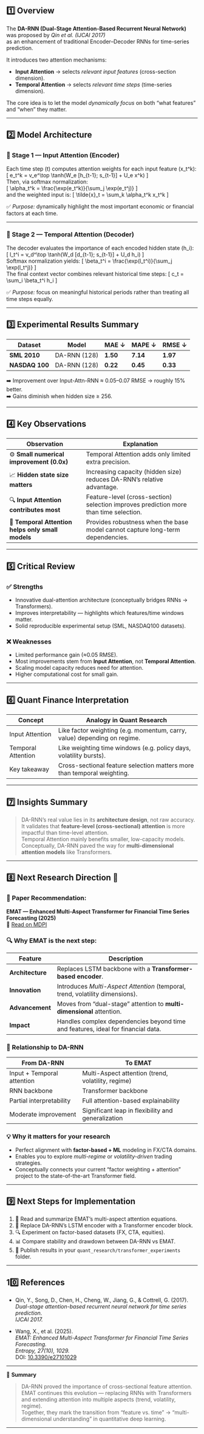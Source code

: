 
## 1️⃣ Overview

The **DA-RNN (Dual-Stage Attention-Based Recurrent Neural Network)** was proposed by *Qin et al. (IJCAI 2017)*  
as an enhancement of traditional Encoder–Decoder RNNs for time-series prediction.  

It introduces two attention mechanisms:
- **Input Attention** → selects *relevant input features* (cross-section dimension).  
- **Temporal Attention** → selects *relevant time steps* (time-series dimension).  

The core idea is to let the model *dynamically focus* on both “what features” and “when” they matter.

---

## 2️⃣ Model Architecture

### 🔹 Stage 1 — Input Attention (Encoder)
Each time step \(t\) computes attention weights for each input feature \(x_t^k\):  
\[
e_t^k = v_e^\top \tanh(W_e [h_{t-1}; s_{t-1}] + U_e x^k)
\]  
Then, via softmax normalization:  
\[
\alpha_t^k = \frac{\exp(e_t^k)}{\sum_j \exp(e_t^j)}
\]  
and the weighted input is:
\[
\tilde{x}_t = \sum_k \alpha_t^k x_t^k
\]

✅ *Purpose:* dynamically highlight the most important economic or financial factors at each time.

---

### 🔹 Stage 2 — Temporal Attention (Decoder)
The decoder evaluates the importance of each encoded hidden state \(h_i\):  
\[
l_t^i = v_d^\top \tanh(W_d [d_{t-1}; s_{t-1}] + U_d h_i)
\]  
Softmax normalization yields:
\[
\beta_t^i = \frac{\exp(l_t^i)}{\sum_j \exp(l_t^j)}
\]  
The final context vector combines relevant historical time steps:
\[
c_t = \sum_i \beta_t^i h_i
\]

✅ *Purpose:* focus on meaningful historical periods rather than treating all time steps equally.

---

## 3️⃣ Experimental Results Summary

| Dataset | Model | MAE ↓ | MAPE ↓ | RMSE ↓ |
|----------|--------|-------|--------|---------|
| **SML 2010** | DA-RNN (128) | **1.50** | **7.14** | **1.97** |
| **NASDAQ 100** | DA-RNN (128) | **0.22** | **0.45** | **0.33** |

➡️ Improvement over Input-Attn-RNN ≈ 0.05–0.07 RMSE → roughly 15% better.  
➡️ Gains diminish when hidden size ≥ 256.

---

## 4️⃣ Key Observations

| Observation | Explanation |
|--------------|--------------|
| ⚙️ **Small numerical improvement (0.0x)** | Temporal Attention adds only limited extra precision. |
| 📈 **Hidden state size matters** | Increasing capacity (hidden size) reduces DA-RNN’s relative advantage. |
| 🔍 **Input Attention contributes most** | Feature-level (cross-section) selection improves prediction more than time selection. |
| 🧩 **Temporal Attention helps only small models** | Provides robustness when the base model cannot capture long-term dependencies. |

---

## 5️⃣ Critical Review

### ✅ Strengths
- Innovative dual-attention architecture (conceptually bridges RNNs → Transformers).  
- Improves interpretability — highlights which features/time windows matter.  
- Solid reproducible experimental setup (SML, NASDAQ100 datasets).  

### ❌ Weaknesses
- Limited performance gain (≈0.05 RMSE).  
- Most improvements stem from **Input Attention**, not **Temporal Attention**.  
- Scaling model capacity reduces need for attention.  
- Higher computational cost for small gain.

---

## 6️⃣ Quant Finance Interpretation

| Concept | Analogy in Quant Research |
|----------|---------------------------|
| Input Attention | Like factor weighting (e.g. momentum, carry, value) depending on regime. |
| Temporal Attention | Like weighting time windows (e.g. policy days, volatility bursts). |
| Key takeaway | Cross-sectional feature selection matters more than temporal weighting. |

---

## 7️⃣ Insights Summary

> DA-RNN’s real value lies in its **architecture design**, not raw accuracy.  
> It validates that **feature-level (cross-sectional) attention** is more impactful than time-level attention.  
> Temporal Attention mainly benefits smaller, low-capacity models.  
> Conceptually, DA-RNN paved the way for **multi-dimensional attention models** like Transformers.

---

## 8️⃣ Next Research Direction 🚀

### 📄 Paper Recommendation:
**EMAT — Enhanced Multi-Aspect Transformer for Financial Time Series Forecasting (2025)**  
🔗 [Read on MDPI](https://www.mdpi.com/1099-4300/27/10/1029)

### 🔍 Why EMAT is the next step:
| Feature | Description |
|----------|--------------|
| **Architecture** | Replaces LSTM backbone with a **Transformer-based encoder**. |
| **Innovation** | Introduces *Multi-Aspect Attention* (temporal, trend, volatility dimensions). |
| **Advancement** | Moves from “dual-stage” attention to **multi-dimensional** attention. |
| **Impact** | Handles complex dependencies beyond time and features, ideal for financial data. |

### 🧩 Relationship to DA-RNN
| From DA-RNN | To EMAT |
|--------------|----------|
| Input + Temporal attention | Multi-Aspect attention (trend, volatility, regime) |
| RNN backbone | Transformer backbone |
| Partial interpretability | Full attention-based explainability |
| Moderate improvement | Significant leap in flexibility and generalization |

### 💡 Why it matters for your research
- Perfect alignment with **factor-based + ML** modeling in FX/CTA domains.  
- Enables you to explore *multi-regime* or *volatility-driven* trading strategies.  
- Conceptually connects your current “factor weighting + attention” project to the state-of-the-art Transformer field.

---

## 9️⃣ Next Steps for Implementation

1. 📘 Read and summarize EMAT’s multi-aspect attention equations.  
2. 🧪 Replace DA-RNN’s LSTM encoder with a Transformer encoder block.  
3. 🔍 Experiment on factor-based datasets (FX, CTA, equities).  
4. 📊 Compare stability and drawdown between DA-RNN vs EMAT.  
5. 📝 Publish results in your `quant_research/transformer_experiments` folder.

---

## 10️⃣ References

- Qin, Y., Song, D., Chen, H., Cheng, W., Jiang, G., & Cottrell, G. (2017).  
  *Dual-stage attention-based recurrent neural network for time series prediction.*  
  *IJCAI 2017.*

- Wang, X., et al. (2025).  
  *EMAT: Enhanced Multi-Aspect Transformer for Financial Time Series Forecasting.*  
  *Entropy, 27(10), 1029.*  
  DOI: [10.3390/e27101029](https://www.mdpi.com/1099-4300/27/10/1029)

---

📌 **Summary**
> DA-RNN proved the importance of cross-sectional feature attention.  
> EMAT continues this evolution — replacing RNNs with Transformers and extending attention into multiple aspects (trend, volatility, regime).  
> Together, they mark the transition from “feature vs. time” → “multi-dimensional understanding” in quantitative deep learning.

---
